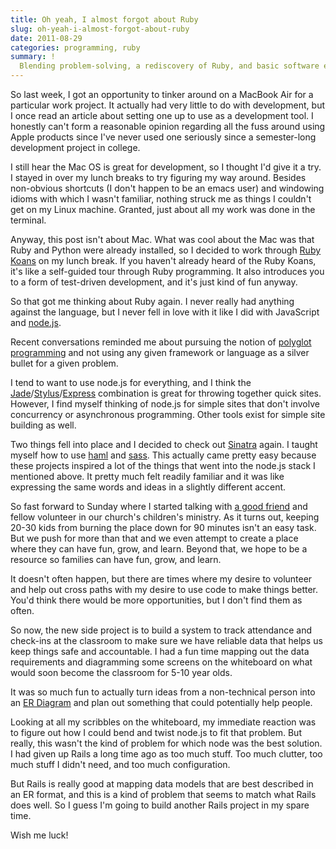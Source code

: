 ```yaml
---
title: Oh yeah, I almost forgot about Ruby
slug: oh-yeah-i-almost-forgot-about-ruby
date: 2011-08-29
categories: programming, ruby
summary: !
  Blending problem-solving, a rediscovery of Ruby, and basic software engineering to solve problems in childcare.
---
```


So last week, I got an opportunity to tinker around on a MacBook Air for a particular work project. It actually had very little to do with development, but I once read an article about setting one up to use as a development tool. I honestly can't form a reasonable opinion regarding all the fuss around using Apple products since I've never used one seriously since a semester-long development project in college.

I still hear the Mac OS is great for development, so I thought I'd give it a try. I stayed in over my lunch breaks to try figuring my way around. Besides non-obvious shortcuts (I don't happen to be an emacs user) and windowing idioms with which I wasn't familiar, nothing struck me as things I couldn't get on my Linux machine. Granted, just about all my work was done in the terminal.

Anyway, this post isn't about Mac. What was cool about the Mac was that Ruby and Python were already installed, so I decided to work through [Ruby Koans](http://rubykoans.com/) on my lunch break. If you haven't already heard of the Ruby Koans, it's like a self-guided tour through Ruby programming. It also introduces you to a form of test-driven development, and it's just kind of fun anyway.

So that got me thinking about Ruby again. I never really had anything against the language, but I never fell in love with it like I did with JavaScript and [node.js](http://nodejs.org).

Recent conversations reminded me about pursuing the notion of [polyglot programming](http://www.google.com/search?sourceid=chrome&ie=UTF-8&q=define%3A+polyglot) and not using any given framework or language as a silver bullet for a given problem.

I tend to want to use node.js for everything, and I think the [Jade](http://jade-lang.com/)/[Stylus](http://learnboost.github.com/stylus/)/[Express](http://expressjs.com/) combination is great for throwing together quick sites. However, I find myself thinking of node.js for simple sites that don't involve concurrency or asynchronous programming. Other tools exist for simple site building as well.

Two things fell into place and I decided to check out [Sinatra](http://www.sinatrarb.com/) again. I taught myself how to use [haml](http://haml-lang.com/) and [sass](http://sass-lang.com/). This actually came pretty easy because these projects inspired a lot of the things that went into the node.js stack I mentioned above. It pretty much felt readily familiar and it was like expressing the same words and ideas in a slightly different accent.

So fast forward to Sunday where I started talking with [a good friend](http://jashurst.com/) and fellow volunteer in our church's children's ministry. As it turns out, keeping 20-30 kids from burning the place down for 90 minutes isn't an easy task. But we push for more than that and we even attempt to create a place where they can have fun, grow, and learn. Beyond that, we hope to be a resource so families can have fun, grow, and learn.

It doesn't often happen, but there are times where my desire to volunteer and help out cross paths with my desire to use code to make things better. You'd think there would be more opportunities, but I don't find them as often.

So now, the new side project is to build a system to track attendance and check-ins at the classroom to make sure we have reliable data that helps us keep things safe and accountable. I had a fun time mapping out the data requirements and diagramming some screens on the whiteboard on what would soon become the classroom for 5-10 year olds.

It was so much fun to actually turn ideas from a non-technical person into an [ER Diagram](http://en.wikipedia.org/wiki/Entity-relationship_model) and plan out something that could potentially help people.

Looking at all my scribbles on the whiteboard, my immediate reaction was to figure out how I could bend and twist node.js to fit that problem. But really, this wasn't the kind of problem for which node was the best solution. I had given up Rails a long time ago as too much stuff. Too much clutter, too much stuff I didn't need, and too much configuration.

But Rails is really good at mapping data models that are best described in an ER format, and this is a kind of problem that seems to match what Rails does well. So I guess I'm going to build another Rails project in my spare time.

Wish me luck!
